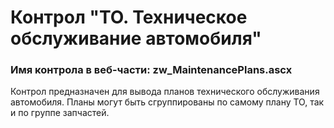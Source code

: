 ﻿---
description: 2.4.9.1
---
# Контрол "ТО. Техническое обслуживание автомобиля"
### Имя контрола в веб-части: zw_MaintenancePlans.ascx
Контрол предназначен для вывода планов технического обслуживания автомобиля. Планы могут быть сгруппированы по самому плану ТО, так и по группе запчастей. 
